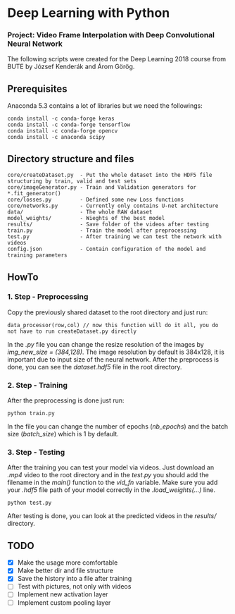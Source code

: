 # Deep Learning with Python
### Project: Video Frame Interpolation with Deep Convolutional Neural Network

The following scripts were created for the Deep Learning 2018 course from BUTE by József Kenderák and Árom Görög.

## Prerequisites
Anaconda 5.3 contains a lot of libraries but we need the followings:
```
conda install -c conda-forge keras
conda install -c conda-forge tensorflow
conda install -c conda-forge opencv
conda install -c anaconda scipy
```

## Directory structure and files
```
core/createDataset.py  - Put the whole dataset into the HDF5 file structuring by train, valid and test sets
core/imageGenerator.py - Train and Validation generators for *.fit_generator()
core/losses.py         - Defined some new Loss functions
core/networks.py       - Currently only contains U-net architecture
data/                  - The whole RAW dataset
model_weights/         - Wieghts of the best model
results/               - Save folder of the videos after testing
train.py               - Train the model after preprocessing
test.py                - After training we can test the network with videos
config.json            - Contain configuration of the model and training parameters
```

## HowTo
### 1. Step - Preprocessing
Copy the previously shared dataset to the root directory and just run:
```
data_processor(row,col) // now this function will do it all, you do not have to run createDataset.py directly
```
In the *.py* file you can change the resize resolution of the images by *img_new_size = (384,128)*. The image resolution by default is 384x128, it is important due to input size of the neural network. After the preprocess is done, you can see the *dataset.hdf5* file in the root directory.

### 2. Step - Training
After the preprocessing is done just run:
```
python train.py
```
In the file you can change the number of epochs (*nb_epochs*) and the batch size (*batch_size*) which is 1 by default.

### 3. Step - Testing
After the training you can test your model via videos. Just download an *.mp4* video to the root directory and in the *test.py* you should add the filename in the *main()* function to the *vid_fn* variable. Make sure you add your *.hdf5* file path of your model correctly in the *.load_weights(...)* line.
```
python test.py
```
After testing is done, you can look at the predicted videos in the *results/* directory.

## TODO
 - [x] Make the usage more comfortable
 - [x] Make better dir and file structure
 - [x] Save the history into a file after training
 - [ ] Test with pictures, not only with videos
 - [ ] Implement new activation layer
 - [ ] Implement custom pooling layer
